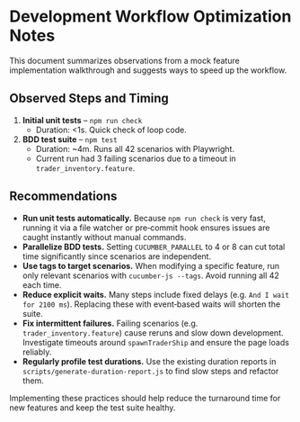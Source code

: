 # Development Workflow Optimization Notes

This document summarizes observations from a mock feature implementation walkthrough and suggests ways to speed up the workflow.

## Observed Steps and Timing
1. **Initial unit tests** – `npm run check`
   - Duration: <1s. Quick check of loop code.
2. **BDD test suite** – `npm test`
   - Duration: ~4m. Runs all 42 scenarios with Playwright.
   - Current run had 3 failing scenarios due to a timeout in `trader_inventory.feature`.

## Recommendations
- **Run unit tests automatically.** Because `npm run check` is very fast, running it via a file watcher or pre‑commit hook ensures issues are caught instantly without manual commands.
- **Parallelize BDD tests.** Setting `CUCUMBER_PARALLEL` to 4 or 8 can cut total time significantly since scenarios are independent.
- **Use tags to target scenarios.** When modifying a specific feature, run only relevant scenarios with `cucumber-js --tags`. Avoid running all 42 each time.
- **Reduce explicit waits.** Many steps include fixed delays (e.g. `And I wait for 2100 ms`). Replacing these with event‑based waits will shorten the suite.
- **Fix intermittent failures.** Failing scenarios (e.g. `trader_inventory.feature`) cause reruns and slow down development. Investigate timeouts around `spawnTraderShip` and ensure the page loads reliably.
- **Regularly profile test durations.** Use the existing duration reports in `scripts/generate-duration-report.js` to find slow steps and refactor them.

Implementing these practices should help reduce the turnaround time for new features and keep the test suite healthy.
